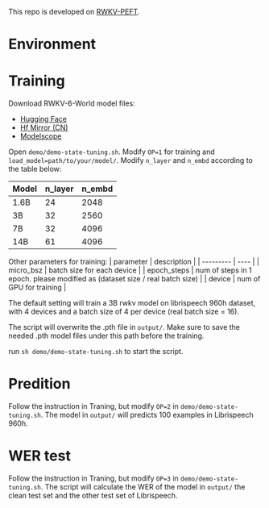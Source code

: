 This repo is developed on [RWKV-PEFT](https://github.com/JL-er/RWKV-PEFT).


# Environment

# Training

Download RWKV-6-World model files: 

- [Hugging Face](https://huggingface.co/BlinkDL/rwkv-6-world/tree/main) 
- [Hf Mirror (CN)](https://hf-mirror.com/BlinkDL/rwkv-6-world/tree/main) 
- [Modelscope](https://modelscope.cn/models/Blink_DL/rwkv-6-world/files)

Open ```demo/demo-state-tuning.sh```. Modify ```OP=1``` for training and ```load_model=path/to/your/model/```. Modify ```n_layer``` and ```n_embd``` according to the table below:

|   Model         | n_layer | n_embd  |
| --------- | ---- | ---- | 
| 1.6B | 24 | 2048 | 
| 3B | 32 | 2560 | 
| 7B | 32 | 4096 | 
| 14B | 61 | 4096 |

Other parameters for training:
|   parameter       | description  |
| --------- | ---- |
| micro_bsz | batch size for each device | 
| epoch_steps | num of steps in 1 epoch. please modified as (dataset size / real batch size) | 
| device | num of GPU for training |  

The default setting will train a 3B rwkv model on librispeech 960h dataset, with 4 devices and a batch size of 4 per device (real batch size = 16). 

The script will overwrite the .pth file in ```output/```. Make sure to save the needed .pth model files under this path before the training.

run ```sh demo/demo-state-tuning.sh``` to start the script.




# Predition

Follow the instruction in Traning, but modify ```OP=2``` in ```demo/demo-state-tuning.sh```. The model in ```output/``` will predicts 100 examples in Librispeech 960h.

# WER test

Follow the instruction in Traning, but modify ```OP=3``` in ```demo/demo-state-tuning.sh```. The script will calculate the WER of the model in ```output/``` the clean test set and the other test set of Librispeech.